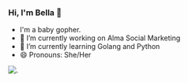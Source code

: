 ### Hi, I'm Bella 👋

-    I'm a baby gopher.
- 🔭 I’m currently working on Alma Social Marketing
- 🌱 I’m currently learning Golang and Python
- 😄 Pronouns: She/Her

![.](https://github.com/egonelbre/gophers/blob/master/.thumb/animation/2bit-sprite/demo.gif)

<!--
**Bellasouzas/Bellasouzas** is a ✨ _special_ ✨ repository because its `README.md` (this file) appears on your GitHub profile.

I am a baby gopher.  

- 🔭 I’m currently working on Alma Social Marketing
- 🌱 I’m currently learning Golang and Python
- 👯 I’m looking to collaborate on ...
- 🤔 I’m looking for help with ...
- 💬 Ask me about ...
- 📫 How to reach me: ...
- 😄 Pronouns: She/Her
- ⚡ Fun fact: ...
-->
